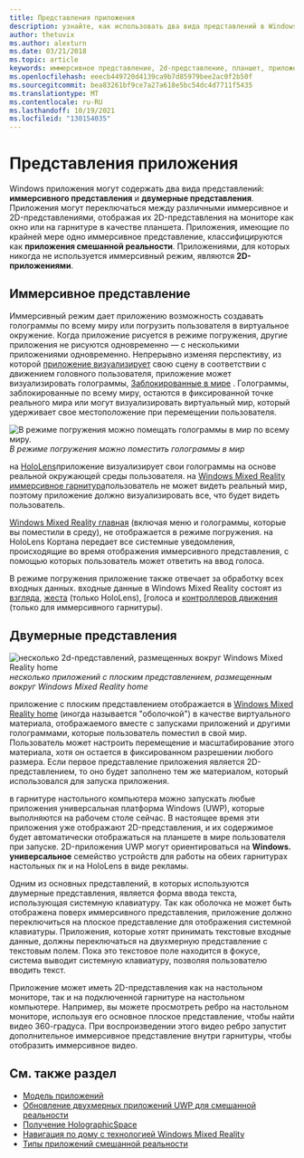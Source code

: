 ```yaml
---
title: Представления приложения
description: узнайте, как использовать два вида представлений в Windows Mixed Reality приложениях — иммерсивное представление и двумерные представления.
author: thetuvix
ms.author: alexturn
ms.date: 03/21/2018
ms.topic: article
keywords: иммерсивное представление, 2d-представление, планшет, приложение, гарнитура смешанной реальности, гарнитура windows mixed reality, гарнитура виртуальной реальности, HoloLens, мртк, смешанная реальность набор средств
ms.openlocfilehash: eeecb449720d4139ca9b7d85979bee2ac0f2b50f
ms.sourcegitcommit: bea83261bf9ce7a27a618e5bc54dc4d7711f5435
ms.translationtype: MT
ms.contentlocale: ru-RU
ms.lasthandoff: 10/19/2021
ms.locfileid: "130154035"
---
```

# <a name="app-views"></a>Представления приложения

Windows приложения могут содержать два вида представлений: **иммерсивного представления** и **двумерные представления**. Приложения могут переключаться между различными иммерсивное и 2D-представлениями, отображая их 2D-представления на мониторе как окно или на гарнитуре в качестве планшета. Приложения, имеющие по крайней мере одно иммерсивное представление, классифицируются как **приложения смешанной реальности**. Приложениями, для которых никогда не используется иммерсивный режим, являются **2D-приложениями**.

## <a name="immersive-views"></a>Иммерсивное представление

Иммерсивный режим дает приложению возможность создавать голограммы по всему миру или погрузить пользователя в виртуальное окружение. Когда приложение рисуется в режиме погружения, другие приложения не рисуются одновременно &mdash; с несколькими приложениями одновременно. Непрерывно изменяя перспективу, из которой [приложение визуализирует](../develop/advanced-concepts/rendering-overview.md) свою сцену в соответствии с движением головного пользователя, приложение может визуализировать голограммы, [Заблокированные в мире](coordinate-systems.md) . Голограммы, заблокированные по всему миру, остаются в фиксированной точке реального мира или могут визуализировать виртуальный мир, который удерживает свое местоположение при перемещении пользователя.

![В режиме погружения можно помещать голограммы в мир по всему миру.](images/designoverview-940px.jpg)<br>
*В режиме погружения можно поместить голограммы в мир*

на [HoloLens](/hololens/hololens1-hardware)приложение визуализирует свои голограммы на основе реальной окружающей среды пользователя. на [Windows Mixed Reality иммерсивное гарнитура](../discover/immersive-headset-hardware-details.md)пользователь не может видеть реальный мир, поэтому приложение должно визуализировать все, что будет видеть пользователь.

[Windows Mixed Reality главная](../discover/navigating-the-windows-mixed-reality-home.md) (включая меню и голограммы, которые вы поместили в среду), не отображается в режиме погружения. на HoloLens Кортана передает все системные уведомления, происходящие во время отображения иммерсивного представления, с помощью которых пользователь может ответить на ввод голоса.

В режиме погружения приложение также отвечает за обработку всех входных данных. входные данные в Windows Mixed Reality состоят из [взгляда](gaze-and-commit.md), [жеста](gaze-and-commit.md#composite-gestures) (только HoloLens), [голоса и [контроллеров движения](motion-controllers.md) (только для иммерсивного гарнитуры).

## <a name="2d-views"></a>Двумерные представления

![несколько 2d-представлений, размещенных вокруг Windows Mixed Reality home](images/teleportation-940px.png)<br>
*несколько приложений с плоским представлением, размещенным вокруг Windows Mixed Reality home*

приложение с плоским представлением отображается в [Windows Mixed Reality home](../discover/navigating-the-windows-mixed-reality-home.md) (иногда называется "оболочкой") в качестве виртуального материала, отображаемого вместе с запусками приложений и другими голограммами, которые пользователь поместил в свой мир. Пользователь может настроить перемещение и масштабирование этого материала, хотя он остается в фиксированном разрешении любого размера. Если первое представление приложения является 2D-представлением, то оно будет заполнено тем же материалом, который использовался для запуска приложения.

в гарнитуре настольного компьютера можно запускать любые приложения универсальная платформа Windows (UWP), которые выполняются на рабочем столе сейчас. В настоящее время эти приложения уже отображают 2D-представления, и их содержимое будет автоматически отображаться на планшете в мире пользователя при запуске. 2D-приложения UWP могут ориентироваться на **Windows. универсальное** семейство устройств для работы на обеих гарнитурах настольных пк и на HoloLens в виде рекламы.

Одним из основных представлений, в которых используются двумерные представления, является форма ввода текста, использующая системную клавиатуру. Так как оболочка не может быть отображена поверх иммерсивного представления, приложение должно переключиться на плоское представление для отображения системной клавиатуры. Приложения, которые хотят принимать текстовые входные данные, должны переключаться на двухмерную представление с текстовым полем. Пока это текстовое поле находится в фокусе, система выводит системную клавиатуру, позволяя пользователю вводить текст.

Приложение может иметь 2D-представления как на настольном мониторе, так и на подключенной гарнитуре на настольном компьютере. Например, вы можете просмотреть ребро на настольном мониторе, используя его основное плоское представление, чтобы найти видео 360-градуса. При воспроизведении этого видео ребро запустит дополнительное иммерсивное представление внутри гарнитуры, чтобы отобразить иммерсивное видео.

## <a name="see-also"></a>См. также раздел

* [Модель приложений](app-model.md)
* [Обновление двухмерных приложений UWP для смешанной реальности](../develop/porting-apps/building-2d-apps.md)
* [Получение HolographicSpace](../develop/native/getting-a-holographicspace.md)
* [Навигация по дому с технологией Windows Mixed Reality](../discover/navigating-the-windows-mixed-reality-home.md)
* [Типы приложений смешанной реальности](types-of-mixed-reality-apps.md)